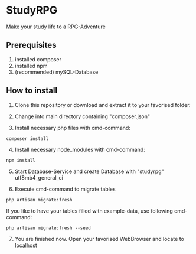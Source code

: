 # StudyRPG
Make your study life to a RPG-Adventure

## Prerequisites
1. installed composer
2. installed npm
3. (recommended) mySQL-Database

## How to install
1. Clone this repository or download and extract it to your favorised folder.

2. Change into main directory containing "composer.json"

3. Install necessary php files with cmd-command:
```
composer install
```

4. Install necessary node_modules with cmd-command:
```
npm install
```

5. Start Database-Service and create Database with "studyrpg" utf8mb4_general_ci

6. Execute cmd-command to migrate tables
```
php artisan migrate:fresh
```

If you like to have your tables filled with example-data, use following cmd-command:
```
php artisan migrate:fresh --seed
```

7. You are finished now. Open your favorised WebBrowser and locate to [localhost](http://localhost:8000)